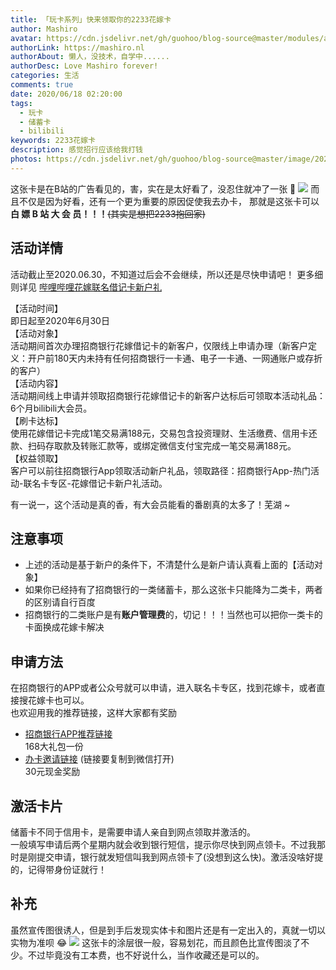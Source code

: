 ```yaml
---
title: 「玩卡系列」快来领取你的2233花嫁卡
author: Mashiro
avatar: https://cdn.jsdelivr.net/gh/guohoo/blog-source@master/modules/avatar.jpg
authorLink: https://mashiro.nl
authorAbout: 懒人，没技术，自学中......
authorDesc: Love Mashiro forever!
categories: 生活
comments: true
date: 2020/06/18 02:20:00
tags: 
  - 玩卡
  - 储蓄卡
  - bilibili
keywords: 2233花嫁卡
description: 感觉招行应该给我打钱
photos: https://cdn.jsdelivr.net/gh/guohoo/blog-source@master/image/2020-06/花嫁卡1.jpg
---
```



这张卡是在B站的广告看见的，害，实在是太好看了，没忍住就冲了一张 🙈 
![](https://cdn.jsdelivr.net/gh/guohoo/blog-source@master/image/2020-06/debit-card.png)
而且不仅是因为好看，还有一个更为重要的原因促使我去办卡，
那就是这张卡可以 **白 嫖 B 站 大 会 员！！！**~~(其实是想把2233抱回家)~~

## 活动详情 ##
活动截止至2020.06.30，不知道过后会不会继续，所以还是尽快申请吧！
更多细则详见 [哔哩哔哩花嫁联名借记卡新户礼][1]

【活动时间】  
即日起至2020年6月30日  
【活动对象】  
活动期间首次办理招商银行花嫁借记卡的新客户，仅限线上申请办理（新客户定义：开户前180天内未持有任何招商银行一卡通、电子一卡通、一网通账户或存折的客户）  
【活动内容】  
活动期间线上申请并领取招商银行花嫁借记卡的新客户达标后可领取本活动礼品：6个月bilibili大会员。  
【刷卡达标】  
使用花嫁借记卡完成1笔交易满188元，交易包含投资理财、生活缴费、信用卡还款、扫码存取款及转账汇款等，或绑定微信支付宝完成一笔交易满188元。  
【权益领取】  
客户可以前往招商银行App领取活动新户礼品，领取路径：招商银行App-热门活动-联名卡专区-花嫁借记卡新户礼活动。

有一说一，这个活动是真的香，有大会员能看的番剧真的太多了！芜湖 ~

## 注意事项 ##

 - 上述的活动是基于新户的条件下，不清楚什么是新户请认真看上面的【活动对象】
 - 如果你已经持有了招商银行的一类储蓄卡，那么这张卡只能降为二类卡，两者的区别请自行百度
 - 招商银行的二类账户是有**账户管理费**的，切记！！！当然也可以把你一类卡的卡面换成花嫁卡解决 

## 申请方法 ##
在招商银行的APP或者公众号就可以申请，进入联名卡专区，找到花嫁卡，或者直接搜花嫁卡也可以。  
也欢迎用我的推荐链接，这样大家都有奖励
 - [招商银行APP推荐链接][2]  
   168大礼包一份
 - [办卡邀请链接][3] (链接要复制到微信打开)  
   30元现金奖励

## 激活卡片 ##
储蓄卡不同于信用卡，是需要申请人亲自到网点领取并激活的。  
一般填写申请后两个星期内就会收到银行短信，提示你尽快到网点领卡。不过我那时是刚提交申请，银行就发短信叫我到网点领卡了(没想到这么快)。激活没啥好提的，记得带身份证就行！

## 补充 ##
虽然宣传图很诱人，但是到手后发现实体卡和图片还是有一定出入的，真就一切以实物为准呗 😂 
![][4]
这张卡的涂层很一般，容易划花，而且颜色比宣传图淡了不少。不过毕竟没有工本费，也不好说什么，当作收藏还是可以的。


  [1]: https://act.cmbchina.com/ActShipActivityUI/ActPage.html?ActGroupId=AGP20191009111228QhOud6zB
  [2]: https://mgm.cmbchina.com/MGMActivity/mTwoIndex.html#/mtwo/intro?param=CXRR4g9Lpfa6QVvw%2Ffznbfh3gYh7Lyv%2BSpIVXTmqqR75Fo9Y%2F89xromuHNvbFwJvKf7fqbC6PQqYgVyuNZGsMHQptLQXgYtT9mU4KpRpoo4gdfIv0ObuZQa8k39Al7%2FFAZW8YCepWD9zag1YAbicA6pB8WuiUg3G5Gt%2BKXvdQOcYnu1IKND79wOCFe3SxE%2B4hJHzYqLdpH29Uj6%2Fn2bepbmUhEA2fhPfYPzh7w2etmnTCdmkM3WFufFZcsutjFQ8rMJRwPwK9LECM9N38CEj9W7O1bbx3pv2CP4gIHC8VqREJJRfbFnxu55eR7ZwLXjLSaU0%2FgdPdF9mUBbuXzJF27oKf%2F8DUB%2B0Z0o8UeIgTyk%3D&channel=weixinsession
  [3]: https://open.weixin.qq.com/connect/oauth2/authorize?appid=wx5426eabc7df04b85&redirect_uri=https%3A%2F%2Fxiaozhao.wx.cmbchina.com%2FPCS2012%2FOAuthHandler.aspx%3Freq%3Dwx%26MID%3Dcorp3%26AuthType%3Dsnsapi_userinfo%26Sub%3DN%26Bind%3DN%26CbUrl%3Dhttps%3A%2F%2Fmgm.cmbchina.com%2FMGMActivity%2FmTwoIndex.html%3F%23%2Fmtwo%2Fintro%3Fparam%3DCXRR4g9Lpfa6QVvw%2Ffznbep7CIlDnHGyxyne6iZQnOzTlqLTIoMu7rAnakUR%2FKOZKf7fqbC6PQqYgVyuNZGsMHQptLQXgYtT9mU4KpRpoo4gdfIv0ObuZQa8k39Al7%2FFAZW8YCepWD9zag1YAbicA6pB8WuiUg3G5Gt%2BKXvdQOcYnu1IKND79wOCFe3SxE%2B4hJHzYqLdpH29Uj6%2Fn2bepbmUhEA2fhPfYPzh7w2etmnTCdmkM3WFufFZcsutjFQ8rMJRwPwK9LECM9N38CEj9W7O1bbx3pv2CP4gIHC8VqREJJRfbFnxu55eR7ZwLXjLSaU0%2FgdPdF9mUBbuXzJF27oKf%2F8DUB%2B0Z0o8UeIgTyk%3D%26channel%3Dweixinsession&response_type=code&scope=snsapi_userinfo&state=1#wechat_redirect
  [4]: https://cdn.jsdelivr.net/gh/guohoo/blog-source@master/image/2020-06/%E8%8A%B1%E5%AB%81%E5%8D%A12.jpg